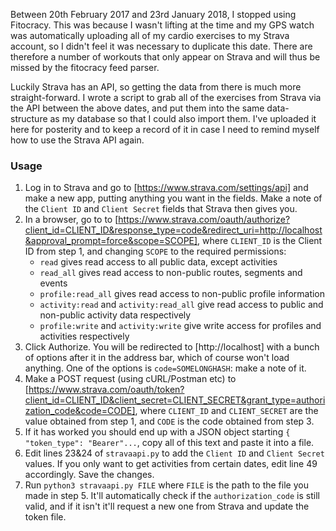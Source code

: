Between 20th February 2017 and 23rd January 2018, I stopped using Fitocracy. This was because I wasn't lifting at the time and my GPS watch was automatically uploading all of my cardio exercises to my Strava account, so I didn't feel it was necessary to duplicate this date. There are therefore a number of workouts that only appear on Strava and will thus be missed by the fitocracy feed parser. 

Luckily Strava has an API, so getting the data from there is much more straight-forward. I wrote a script to grab all of the exercises from Strava via the API between the above dates, and put them into the same data-structure as my database so that I could also import them. I've uploaded it here for posterity and to keep a record of it in case I need to remind myself how to use the Strava API again.


### Usage
1. Log in to Strava and go to [https://www.strava.com/settings/api] and make a new app, putting anything you want in the fields. Make a note of the `Client ID` and `Client Secret` fields that Strava then gives you.
2. In a browser, go to to [https://www.strava.com/oauth/authorize?client_id=CLIENT_ID&response_type=code&redirect_uri=http://localhost&approval_prompt=force&scope=SCOPE], where `CLIENT_ID` is the Client ID from step 1, and changing `SCOPE` to the required permissions:
	* `read` gives read access to all public data, except activities
	* `read_all` gives read access to non-public routes, segments and events
	* `profile:read_all` gives read access to non-public profile information
	* `activity:read` and `activity:read_all` give read access to public and non-public activity data respectively
	* `profile:write` and `activity:write` give write access for profiles and activities respectively
3. Click Authorize. You will be redirected to [http://localhost] with a bunch of options after it in the address bar, which of course won't load anything. One of the options is `code=SOMELONGHASH`: make a note of it.
4. Make a POST request (using cURL/Postman etc) to [https://www.strava.com/oauth/token?client_id=CLIENT_ID&client_secret=CLIENT_SECRET&grant_type=authorization_code&code=CODE], where `CLIENT_ID` and `CLIENT_SECRET` are the value obtained from step 1, and `CODE` is the code obtained from step 3.
5. If it has worked you should end up with a JSON object starting `{ "token_type": "Bearer"...`, copy all of this text and paste it into a file. 
6. Edit lines 23&24 of `stravaapi.py` to add the `Client ID` and `Client Secret` values. If you only want to get activities from certain dates, edit line 49 accordingly. Save the changes.
7. Run `python3 stravaapi.py FILE` where `FILE` is the path to the file you made in step 5. It'll automatically check if the `authorization_code` is still valid, and if it isn't it'll request a new one from Strava and update the token file.
